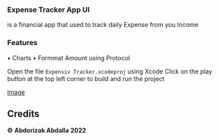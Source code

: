 ### Expense Tracker App UI
is a financial app that used to track daily Expense from you Income

### Features
• Charts
• Formmat Amount using Protocol

Open the file ```Expensiv Tracker.xcodeproj``` using Xcode Click on the play button at the top left corner to build and run the project

[Image](Screenshots.png)


## Credits

**©** **Abdorizak Abdalla** **2022**
